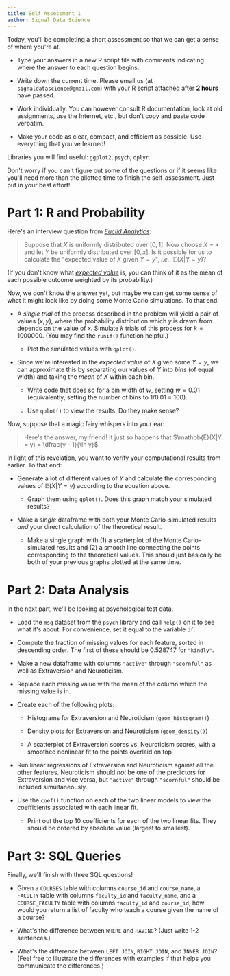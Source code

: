 ```yaml
---
title: Self Assessment 1
author: Signal Data Science
---
```


Today, you'll be completing a short assessment so that we can get a sense of where you're at.

* Type your answers in a new R script file with comments indicating where the answer to each question begins.

* Write down the current time. Please email us (at `signaldatascience@gmail.com`) with your R script attached after **2 hours** have passed.

* Work individually. You can however consult R documentation, look at old assignments, use the Internet, etc., but don't copy and paste code verbatim.

* Make your code as clear, compact, and efficient as possible. Use everything that you've learned!

Libraries you will find useful: `ggplot2`, `psych`, `dplyr`.

Don't worry if you can't figure out some of the questions or if it seems like you'll need more than the allotted time to finish the self-assessment. Just put in your best effort!

Part 1: R and Probability
=========================

Here's an interview question from [*Euclid Analytics*](http://euclidanalytics.com/):

> Suppose that $X$ is uniformly distributed over $[0,1]$. Now choose $X = x$ and let $Y$ be uniformly distributed over $[0,x]$. Is it possible for us to calculate the "expected value of $X$ given $Y = y$", *i.e.*, $\mathbb{E}(X|Y = y)$?

(If you don't know what [*expected value*](https://en.wikipedia.org/wiki/Expected_value) is, you can think of it as the mean of each possible outcome weighted by its probability.)

Now, we don't know the answer yet, but maybe we can get some sense of what it might look like by doing some Monte Carlo simulations. To that end:

* A *single trial* of the process described in the problem will yield a pair of values $(x, y)$, where the probability distribution which $y$ is drawn from depends on the value of $x$. Simulate $k$ trials of this process for $k = 1000000$. (You may find the `runif()` function helpful.)

	* Plot the simulated values with `qplot()`.

* Since we're interested in the *expected value* of $X$ given some $Y = y$, we can approximate this by separating our values of $Y$ into *bins* (of equal width) and taking the *mean* of $X$ within each bin.

	* Write code that does so for a bin width of $w$, setting $w = 0.01$ (equivalently, setting the number of bins to 1/0.01 = 100).

	* Use `qplot()` to view the results. Do they make sense?

Now, suppose that a magic fairy whispers into your ear:

> Here's the answer, my friend! It just so happens that $\mathbb{E}(X|Y = y) = \dfrac{y - 1}{\ln y}$.

In light of this revelation, you want to verify your computational results from earlier. To that end:

* Generate a lot of different values of $Y$ and calculate the corresponding values of $\mathbb{E}(X|Y = y)$ according to the equation above.

	* Graph them using `qplot()`. Does this graph match your simulated results?

* Make a *single* dataframe with both your Monte Carlo-simulated results *and* your direct calculation of the theoretical result.

	* Make a single graph with (1) a scatterplot of the Monte Carlo-simulated results and (2) a smooth line connecting the points corresponding to the theoretical values. This should just basically be both of your previous graphs plotted at the same time.

Part 2: Data Analysis
=====================

In the next part, we'll be looking at psychological test data.

* Load the `msq` dataset from the `psych` library and call `help()` on it to see what it's about. For convenience, set it equal to the variable `df`.

* Compute the fraction of missing values for each feature, sorted in descending order. The first of these should be 0.528747 for `"kindly"`.

* Make a new dataframe with columns `"active"` through `"scornful"` as well as Extraversion and Neuroticism.

* Replace each missing value with the mean of the column which the missing value is in.

* Create each of the following plots:

	* Histograms for Extraversion and Neuroticism (`geom_histogram()`)

	* Density plots for Extraversion and Neuroticism (`geom_density()`)

	* A scatterplot of Extraversion scores vs. Neuroticism scores, with a smoothed nonlinear fit to the points overlaid on top

* Run linear regressions of Extraversion and Neuroticism against all the other features. Neuroticism should *not* be one of the predictors for Extraversion and vice versa, but `"active"` through `"scornful"` should be included simultaneously.

* Use the `coef()` function on each of the two linear models to view the coefficients associated with each linear fit.

	* Print out the top 10 coefficients for each of the two linear fits. They should be ordered by absolute value (largest to smallest).

Part 3: SQL Queries
===================

Finally, we'll finish with three SQL questions!

* Given a `COURSES` table with columns `course_id` and `course_name`, a `FACULTY` table with columns `faculty_id` and `faculty_name`, and a `COURSE_FACULTY` table with columns `faculty_id` and `course_id`, how would you return a list of faculty who teach a course given the name of a course?

* What's the difference between `WHERE` and `HAVING`? (Just write 1-2 sentences.)

* What's the difference between `LEFT JOIN`, `RIGHT JOIN`, and `INNER JOIN`? (Feel free to illustrate the differences with examples if that helps you communicate the differences.)